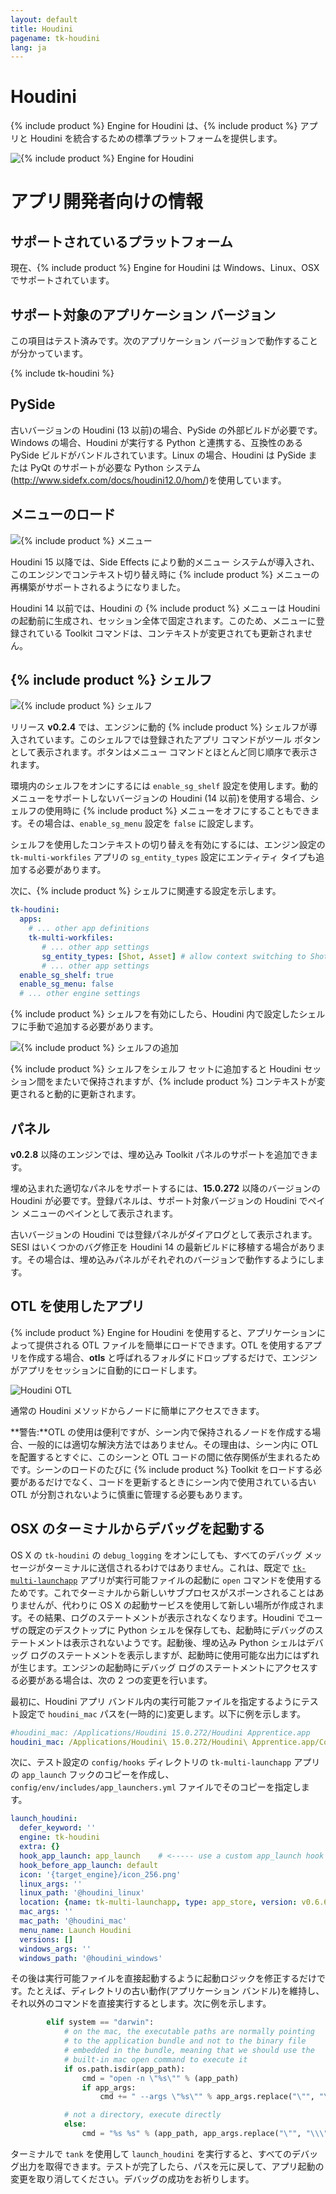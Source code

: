 ```yaml
---
layout: default
title: Houdini
pagename: tk-houdini
lang: ja
---
```


# Houdini

{% include product %} Engine for Houdini は、{% include product %} アプリと Houdini を統合するための標準プラットフォームを提供します。

![{% include product %} Engine for Houdini](../images/engines/houdini_engine.png)


# アプリ開発者向けの情報

## サポートされているプラットフォーム

現在、{% include product %} Engine for Houdini は Windows、Linux、OSX でサポートされています。

## サポート対象のアプリケーション バージョン

この項目はテスト済みです。次のアプリケーション バージョンで動作することが分かっています。

{% include tk-houdini %}

## PySide

古いバージョンの Houdini (13 以前)の場合、PySide の外部ビルドが必要です。Windows の場合、Houdini が実行する Python と連携する、互換性のある PySide ビルドがバンドルされています。Linux の場合、Houdini は PySide または PyQt のサポートが必要な Python システム(http://www.sidefx.com/docs/houdini12.0/hom/)を使用しています。

## メニューのロード

![{% include product %} メニュー](../images/engines/houdini_menu.png)

Houdini 15 以降では、Side Effects により動的メニュー システムが導入され、このエンジンでコンテキスト切り替え時に {% include product %} メニューの再構築がサポートされるようになりました。

Houdini 14 以前では、Houdini の {% include product %} メニューは Houdini の起動前に生成され、セッション全体で固定されます。このため、メニューに登録されている Toolkit コマンドは、コンテキストが変更されても更新されません。

## {% include product %} シェルフ

![{% include product %} シェルフ](../images/engines/houdini_shelf.png)

リリース **v0.2.4** では、エンジンに動的 {% include product %} シェルフが導入されています。このシェルフでは登録されたアプリ コマンドがツール ボタンとして表示されます。ボタンはメニュー コマンドとほとんど同じ順序で表示されます。

環境内のシェルフをオンにするには `enable_sg_shelf` 設定を使用します。動的メニューをサポートしないバージョンの Houdini (14 以前)を使用する場合、シェルフの使用時に {% include product %} メニューをオフにすることもできます。その場合は、`enable_sg_menu` 設定を `false` に設定します。

シェルフを使用したコンテキストの切り替えを有効にするには、エンジン設定の `tk-multi-workfiles` アプリの `sg_entity_types` 設定にエンティティ タイプも追加する必要があります。

次に、{% include product %} シェルフに関連する設定を示します。

```yaml
tk-houdini:
  apps:
    # ... other app definitions
    tk-multi-workfiles:
       # ... other app settings
       sg_entity_types: [Shot, Asset] # allow context switching to Shots or Assets
       # ... other app settings
  enable_sg_shelf: true
  enable_sg_menu: false
  # ... other engine settings
```

{% include product %} シェルフを有効にしたら、Houdini 内で設定したシェルフに手動で追加する必要があります。

![{% include product %} シェルフの追加](../images/engines/add_shelf.png)

{% include product %} シェルフをシェルフ セットに追加すると Houdini セッション間をまたいで保持されますが、{% include product %} コンテキストが変更されると動的に更新されます。

## パネル

**v0.2.8** 以降のエンジンでは、埋め込み Toolkit パネルのサポートを追加できます。

埋め込まれた適切なパネルをサポートするには、**15.0.272** 以降のバージョンの Houdini が必要です。登録パネルは、サポート対象バージョンの Houdini でペイン メニューのペインとして表示されます。

古いバージョンの Houdini では登録パネルがダイアログとして表示されます。SESI はいくつかのバグ修正を Houdini 14 の最新ビルドに移植する場合があります。その場合は、埋め込みパネルがそれぞれのバージョンで動作するようにします。

## OTL を使用したアプリ

{% include product %} Engine for Houdini を使用すると、アプリケーションによって提供される OTL ファイルを簡単にロードできます。OTL を使用するアプリを作成する場合、**otls** と呼ばれるフォルダにドロップするだけで、エンジンがアプリをセッションに自動的にロードします。

![Houdini OTL](../images/engines/otls_path.png)

通常の Houdini メソッドからノードに簡単にアクセスできます。

**警告:**OTL の使用は便利ですが、シーン内で保持されるノードを作成する場合、一般的には適切な解決方法ではありません。その理由は、シーン内に OTL を配置するとすぐに、このシーンと OTL コードの間に依存関係が生まれるためです。シーンのロードのたびに {% include product %} Toolkit をロードする必要があるだけでなく、コードを更新するときにシーン内で使用されている古い OTL が分割されないように慎重に管理する必要もあります。

## OSX のターミナルからデバッグを起動する

OS X の `tk-houdini` の `debug_logging` をオンにしても、すべてのデバッグ メッセージがターミナルに送信されるわけではありません。これは、既定で [`tk-multi-launchapp`](https://github.com/shotgunsoftware/tk-multi-launchapp) アプリが実行可能ファイルの起動に `open` コマンドを使用するためです。これでターミナルから新しいサブプロセスがスポーンされることはありませんが、代わりに OS X の起動サービスを使用して新しい場所が作成されます。その結果、ログのステートメントが表示されなくなります。Houdini でユーザの既定のデスクトップに Python シェルを保存しても、起動時にデバッグのステートメントは表示されないようです。起動後、埋め込み Python シェルはデバッグ ログのステートメントを表示しますが、起動時に使用可能な出力にはずれが生じます。エンジンの起動時にデバッグ ログのステートメントにアクセスする必要がある場合は、次の 2 つの変更を行います。

最初に、Houdini アプリ バンドル内の実行可能ファイルを指定するようにテスト設定で `houdini_mac` パスを(一時的に)変更します。以下に例を示します。

```yaml
#houdini_mac: /Applications/Houdini 15.0.272/Houdini Apprentice.app
houdini_mac: /Applications/Houdini\ 15.0.272/Houdini\ Apprentice.app/Contents/MacOS/happrentice
```

次に、テスト設定の `config/hooks` ディレクトリの `tk-multi-launchapp` アプリの `app_launch` フックのコピーを作成し、`config/env/includes/app_launchers.yml` ファイルでそのコピーを指定します。

```yaml
launch_houdini:
  defer_keyword: ''
  engine: tk-houdini
  extra: {}
  hook_app_launch: app_launch    # <----- use a custom app_launch hook
  hook_before_app_launch: default
  icon: '{target_engine}/icon_256.png'
  linux_args: ''
  linux_path: '@houdini_linux'
  location: {name: tk-multi-launchapp, type: app_store, version: v0.6.6}
  mac_args: ''
  mac_path: '@houdini_mac'
  menu_name: Launch Houdini
  versions: []
  windows_args: ''
  windows_path: '@houdini_windows'
```

その後は実行可能ファイルを直接起動するように起動ロジックを修正するだけです。たとえば、ディレクトリの古い動作(アプリケーション バンドル)を維持し、それ以外のコマンドを直接実行するとします。次に例を示します。

```python
        elif system == "darwin":
            # on the mac, the executable paths are normally pointing
            # to the application bundle and not to the binary file
            # embedded in the bundle, meaning that we should use the
            # built-in mac open command to execute it
            if os.path.isdir(app_path):
                cmd = "open -n \"%s\"" % (app_path)
                if app_args:
                    cmd += " --args \"%s\"" % app_args.replace("\"", "\\\"")

            # not a directory, execute directly
            else:
                cmd = "%s %s" % (app_path, app_args.replace("\"", "\\\""))
```

ターミナルで `tank` を使用して `launch_houdini` を実行すると、すべてのデバッグ出力を取得できます。テストが完了したら、パスを元に戻して、アプリ起動の変更を取り消してください。デバッグの成功をお祈りします。

